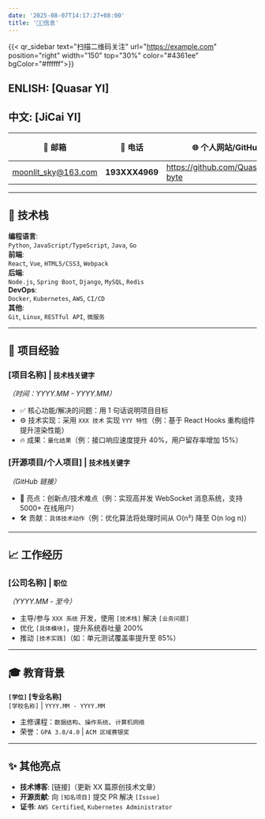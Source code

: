 ```yaml
---
date: '2025-08-07T14:17:27+08:00'
title: '🧑‍🌾信息'
---
```


{{< qr_sidebar 
  text="扫描二维码关注" 
  url="https://example.com" 
  position="right" 
  width="150" 
  top="30%"
  color="#4361ee"
  bgColor="#ffffff">}}
  
## ENLISH: [Quasar YI]

## 中文: [JiCai YI]

| 📧 邮箱              | 📱 电话         | 🌐 个人网站/GitHub                  | 📍 城市    |
| ------------------- | -------------- | ---------------------------------- | --------- |
| moonlit_sky@163.com | **193XXX4969** | https://github.com/QuasarMind-byte | **China** |

---

## 🔧 技术栈

**编程语言**:  
`Python`, `JavaScript/TypeScript`, `Java`, `Go`  
**前端**:  
`React`, `Vue`, `HTML5/CSS3`, `Webpack`  
**后端**:  
`Node.js`, `Spring Boot`, `Django`, `MySQL`, `Redis`  
**DevOps**:  
`Docker`, `Kubernetes`, `AWS`, `CI/CD`  
**其他**:  
`Git`, `Linux`, `RESTful API`, `微服务`

---

## 🚀 项目经验

### [项目名称] | `技术栈关键字`

_（时间：YYYY.MM - YYYY.MM）_  

- ✅ 核心功能/解决的问题：用 1 句话说明项目目标  
- ⚙️ 技术实现：采用 `XXX 技术` 实现 `YYY 特性`（例：基于 React Hooks 重构组件提升渲染性能）  
- 🔥 成果：`量化结果`（例：接口响应速度提升 40%，用户留存率增加 15%）

### [开源项目/个人项目] | `技术栈关键字`

_（GitHub 链接）_  

- 🌟 亮点：创新点/技术难点（例：实现高并发 WebSocket 消息系统，支持 5000+ 在线用户）  
- 🛠️ 贡献：`具体技术动作`（例：优化算法将处理时间从 O(n²) 降至 O(n log n)）

---

## 📈 工作经历

### [公司名称] | `职位`  

_（YYYY.MM - 至今）_  

- 主导/参与 `XXX 系统` 开发，使用 `[技术栈]` 解决 `[业务问题]`  
- 优化 `[具体模块]`，提升系统吞吐量 200%  
- 推动 `[技术实践]`（如：单元测试覆盖率提升至 85%）

---

## 🎓 教育背景

**`[学位]` [专业名称]**  
`[学校名称]` | `YYYY.MM - YYYY.MM`  

- 主修课程：`数据结构`、`操作系统`、`计算机网络`  
- 荣誉：`GPA 3.8/4.0` | `ACM 区域赛银奖`

---

## ✨ 其他亮点

- **技术博客**: [链接]（更新 XX 篇原创技术文章）  
- **开源贡献**: 向 `[知名项目]` 提交 PR 解决 `[Issue]`  
- **证书**: `AWS Certified`, `Kubernetes Administrator`